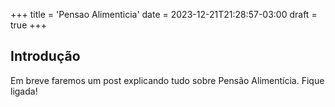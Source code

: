 +++
title = 'Pensao Alimenticia'
date = 2023-12-21T21:28:57-03:00
draft = true
+++

## Introdução

Em breve faremos um post explicando tudo sobre Pensão Alimentícia. Fique ligada!
